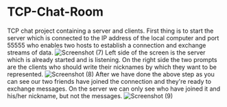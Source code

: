# TCP-Chat-Room
TCP chat project containing a server and clients. First thing is to start the server which is connected to the IP address of the local computer and port 55555 
who enables two hosts to establish a connection and exchange streams of data.
![Screenshot (7)](https://user-images.githubusercontent.com/122024239/216838121-79428ed7-924f-48b0-80e3-f74f4c115f6e.png)
Left side of the screen is the server which is already started and is listening. On the right side the two prompts are the clients who should write their nicknames by which they want to be represented.
![Screenshot (8)](https://user-images.githubusercontent.com/122024239/216838193-f0fe27b3-2c3c-4085-861f-9c6ce28ca7ed.png)
After we have done the above step as you can see our two friends have joined the connection and they're ready to exchange messages. On the server we can only see who have joined it and his/her nickname, but not the messages. 
![Screenshot (9)](https://user-images.githubusercontent.com/122024239/216838480-acf63642-91d3-4bc5-857c-7013f7d65e7e.png)
